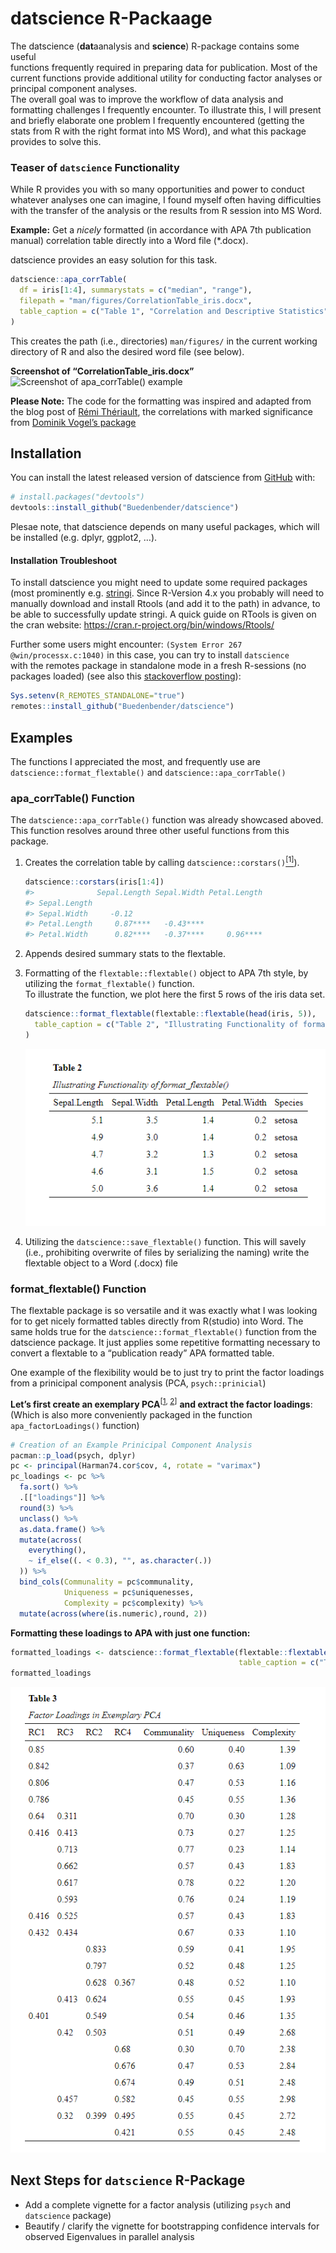 
<!-- README.md is generated from README.Rmd. Please edit that file -->

# datscience R-Packaage

<!-- badges: start -->
<!-- badges: end -->

The datscience (**dat**aanalysis and **science**) R-package contains
some useful  
functions frequently required in preparing data for publication. Most of
the current functions provide additional utility for conducting factor
analyses or principal component analyses.  
The overall goal was to improve the workflow of data analysis and
formatting challenges I frequently encounter. To illustrate this, I will
present and briefly elaborate one problem I frequently encountered
(getting the stats from R with the right format into MS Word), and what
this package provides to solve this.

### Teaser of `datscience` Functionality

While R provides you with so many opportunities and power to conduct
whatever analyses one can imagine, I found myself often having
difficulties with the transfer of the analysis or the results from R
session into MS Word.

**Example:** Get a *nicely* formatted (in accordance with APA 7th
publication manual) correlation table directly into a Word file
(\*.docx).

datscience provides an easy solution for this task.

``` r
datscience::apa_corrTable(
  df = iris[1:4], summarystats = c("median", "range"),
  filepath = "man/figures/CorrelationTable_iris.docx",
  table_caption = c("Table 1", "Correlation and Descriptive Statistics")
)
```

This creates the path (i.e., directories) `man/figures/` in the current
working directory of R and also the desired word file (see below).

**Screenshot of “CorrelationTable\_iris.docx”** ![Screenshot of
apa\_corrTable() example](man/figures/README-apa_corrTableExample.png)

**Please Note:** The code for the formatting was inspired and adapted
from the blog post of [Rémi
Thériault](https://remi-theriault.com/blog_table.html), the correlations
with marked significance from [Dominik Vogel’s
package](https://rdrr.io/github/DominikVogel/vogelR/src/R/output.R)

### 

## Installation

You can install the latest released version of datscience from
[GitHub](https://github.com/Buedenbender/datscience#readme) with:

``` r
# install.packages("devtools")
devtools::install_github("Buedenbender/datscience")
```

Plesae note, that datscience depends on many useful packages, which will
be installed (e.g. dplyr, ggplot2, …).

#### Installation Troubleshoot

To install datscience you might need to update some required packages
(most prominently e.g.
[stringi](https://cran.r-project.org/web/packages/stringi/index.html).
Since R-Version 4.x you probably will need to manually download and
install Rtools (and add it to the path) in advance, to be able to
successfully update stringi. A quick guide on RTools is given on the
cran website: <https://cran.r-project.org/bin/windows/Rtools/>

Further some users might encounter:
`(System Error 267 @win/processx.c:1040)` in this case, you can try to
install `datscience`  
with the remotes package in standalone mode in a fresh R-sessions (no
packages loaded) (see also this [stackoverflow
posting](https://stackoverflow.com/q/68400661/7318488)):

``` r
Sys.setenv(R_REMOTES_STANDALONE="true")
remotes::install_github("Buedenbender/datscience")
```

## Examples

The functions I appreciated the most, and frequently use are
`datscience::format_flextable()` and `datscience::apa_corrTable()`

### apa\_corrTable() Function

The `datscience::apa_corrTable()` function was already showcased aboved.
This function resolves around three other useful functions from this
package.

1.  Creates the correlation table by calling
    `datscience::corstars()`[<sup>\[1\]</sup>](https://rdrr.io/github/DominikVogel/vogelR/src/R/output.R)).

    ``` r
    datscience::corstars(iris[1:4])
    #>              Sepal.Length Sepal.Width Petal.Length
    #> Sepal.Length                                      
    #> Sepal.Width     -0.12                             
    #> Petal.Length     0.87****   -0.43****             
    #> Petal.Width      0.82****   -0.37****     0.96****
    ```

2.  Appends desired summary stats to the flextable.

3.  Formatting of the `flextable::flextable()` object to APA 7th style,
    by utilizing the `format_flextable()` function.  
    To illustrate the function, we plot here the first 5 rows of the
    iris data set.

    ``` r
    datscience::format_flextable(flextable::flextable(head(iris, 5)),
      table_caption = c("Table 2", "Illustrating Functionality of format_flextable()")
    )
    ```

    ![FFIE.png](man/figures/README-format_flextableIris.png)

4.  Utilizing the `datscience::save_flextable()` function. This will
    savely (i.e., prohibiting overwrite of files by serializing the
    naming) write the flextable object to a Word (.docx) file

### format\_flextable() Function

The flextable package is so versatile and it was exactly what I was
looking for to get nicely formatted tables directly from R(studio) into
Word. The same holds true for the `datscience::format_flextable()`
function from the datscience package. It just applies some repetitive
formatting necessary to convert a flextable to a “publication ready” APA
formatted table.

One example of the flexibility would be to just try to print the factor
loadings from a prinicipal component analysis (PCA, `psych::prinicial`)

**Let’s first create an exemplary
PCA**<sup>\[[1](https://www.rdocumentation.org/packages/datasets/versions/3.6.2/topics/Harman74.cor),
[2](https://personality-project.org/r/psych/help/principal.html)\]</sup>
**and extract the factor loadings**:  
(Which is also more conveniently packaged in the function
`apa_factorLoadings()` function)

``` r
# Creation of an Example Prinicipal Component Analysis
pacman::p_load(psych, dplyr)
pc <- principal(Harman74.cor$cov, 4, rotate = "varimax")
pc_loadings <- pc %>%
  fa.sort() %>%
  .[["loadings"]] %>%
  round(3) %>%
  unclass() %>%
  as.data.frame() %>%
  mutate(across(
    everything(),
    ~ if_else((. < 0.3), "", as.character(.))
  )) %>% 
  bind_cols(Communality = pc$communality,
            Uniqueness = pc$uniquenesses,
            Complexity = pc$complexity) %>% 
  mutate(across(where(is.numeric),round, 2))
```

**Formatting these loadings to APA with just one function:**

``` r
formatted_loadings <- datscience::format_flextable(flextable::flextable(pc_loadings),
                                                   table_caption = c("Table 3","Factor Loadings in Exemplary PCA"))
formatted_loadings
```

![FLFF.png](man/figures/README-format_flextableExample.png)

## Next Steps for `datscience` R-Package

-   Add a complete vignette for a factor analysis (utilizing `psych` and
    `datscience` package)
-   Beautify / clarify the vignette for bootstrapping confidence
    intervals for observed Eigenvalues in parallel analysis

<!-- # Testing Packagedown -->
<!-- ### Additional Remarks -->
<!-- To Be Added Vignette on "Normal" Factor Analysis -->
<!-- #TODO: INCLUDE Reference to Vignettes OR Include Factor Analysis -->
<!-- Minor Changes to Test Github Workflow -->
